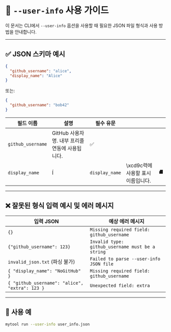 # 📘 `--user-info` 사용 가이드

이 문서는 CLI에서 `--user-info` 옵션을 사용할 때 필요한 JSON 파일 형식과 사용 방법을 안내합니다.

---

## ✅ JSON 스키마 예시

```json
{
  "github_username": "alice",
  "display_name": "Alice"
}
```

또는:

```json
{
  "github_username": "bob42"
}
```

| 필드 이름             | 설명                             | 필수 유문          |                        |    |
| ----------------- | ------------------------------ | -------------- | ---------------------- | -- |
| `github_username` | GitHub 사용자명. 내부 프리플 연동에 사용됩니다. | ✅              |                        |    |
| `display_name`    | Í                              | `display_name` | \xcd9c력에 사용할 표시 이름입니다. | ⛘️ |

---

## ❌ 잘못된 형식 입력 예시 및 에러 메시지

| 입력 JSON                                        | 예상 에러 메시지                                        |
| ---------------------------------------------- | ------------------------------------------------ |
| `{}`                                           | `Missing required field: github_username`        |
| `{"github_username": 123}`                     | `Invalid type: github_username must be a string` |
| `invalid_json.txt` (파싱 불가)                     | `Failed to parse --user-info JSON file`          |
| `{ "display_name": "NoGitHub" }`               | `Missing required field: github_username`        |
| `{ "github_username": "alice", "extra": 123 }` | `Unexpected field: extra`                        |

---

## 📌 사용 예

```bash
mytool run --user-info user_info.json
```

